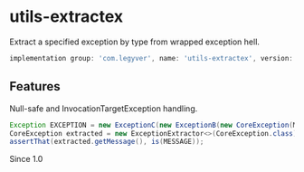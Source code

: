 # utils-extractex
Extract a specified exception by type from wrapped exception hell.

```groovy
implementation group: 'com.legyver', name: 'utils-extractex', version: '3.5.1'
```
## Features
Null-safe and InvocationTargetException handling.

```java
Exception EXCEPTION = new ExceptionC(new ExceptionB(new CoreException(MESSAGE)));
CoreException extracted = new ExceptionExtractor<>(CoreException.class).extractException(EXCEPTION);
assertThat(extracted.getMessage(), is(MESSAGE));
```

Since 1.0